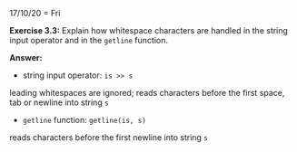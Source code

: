 17/10/20 = Fri

**Exercise 3.3:** Explain how whitespace characters are handled in the string input operator and in the `getline` function.

**Answer:**

- string input operator: `is >> s`

leading whitespaces are ignored; reads characters before the first space, tab or newline into string `s`

- `getline` function: `getline(is, s)`

reads characters before the first newline into string `s`